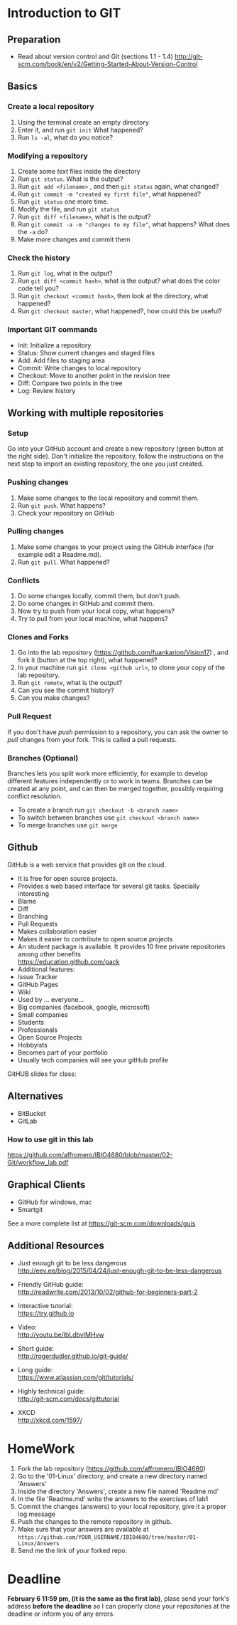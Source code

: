 # Introduction to GIT

## Preparation

- Read about version control and Git (sections 1.1 - 1.4) 
  http://git-scm.com/book/en/v2/Getting-Started-About-Version-Control 

## Basics

### Create a local repository

1. Using the terminal create an empty directory 
2. Enter it, and run  `git init` 
   What happened?
3. Run `ls -al`, what do you notice?

### Modifying a repository

1. Create some *text* files inside the directory
2. Run `git status`. What is the output?
3. Run `git add <filename>` , and then `git status` again, what changed?
4. Run `git commit -m "created my first file"`, what happened?
5. Run `git status` one more time.
6. Modify the file, and run `git status`
7. Run `git diff <filename>`, what is the output?
8. Run `git commit -a -m "changes to my file"`, what happens? What does the `-a` do?
9. Make more changes and commit them

### Check the history

1. Run `git log`, what is the output?
2. Run `git diff <commit hash>`, what is the output? what does the color code tell you?
3. Run `git checkout <commit hash>`, then look at the directory, what happened?
4. Run `git checkout master`, what happened?, how could this be useful?


### Important GIT commands

- Init: Initialize a repository
- Status: Show current changes and staged files
- Add: Add files to staging area
- Commit: Write changes to local repository
- Checkout: Move to another point in the revision tree
- Diff: Compare two points in the tree
- Log: Review history


## Working with multiple repositories

### Setup

Go into your GitHub account and create a new repository (green button at the right side). Don't initialize the repository, follow the instructions on the next step to import an existing repository, the one you just created.

### Pushing changes

1. Make some changes to the local repository and commit them.
2. Run `git push`. What happens?
3. Check your repository on GitHub

### Pulling changes

1. Make some changes to your project using the GitHub interface (for example edit a Readme.md).
2. Run `git pull`. What happened?

### Conflicts

1. Do some changes locally, commit them, but don't push.
2. Do some changes in GitHub and commit them.
3. Now try to push from your local copy, what happens?
4. Try to pull from your local machine, what happens?

### Clones and Forks

1. Go into the lab repository (https://github.com/fuankarion/Vision17) , and fork it (button at the top right), what happened?
2. In your machine run `git clone <github url>`, to clone your copy of the lab repository.
3. Run `git remote`, what is the output?
4. Can you see the commit history?
5. Can you make changes?

### Pull Request

If you don't have *push* permission to a repository, you can ask the owner to *pull* changes from your fork. This is called a pull requests. 

### Branches (Optional)

Branches lets you split work more efficiently, for example to develop different features independently or to work in teams. Branches can be created at any point, and can then be merged together, possibly requiring conflict resolution. 

- To create a branch run `git checkout -b <branch name>`
- To switch between branches use `git checkout <branch name>`
- To merge branches use `git merge`

## Github

GitHub is a web service that provides git on the cloud.

- It is free for open source projects.
- Provides a web based interface for several git tasks. Specially interesting
 - Blame
 - Diff
 - Branching
 - Pull Requests
- Makes collaboration easier
- Makes it easier to contribute to open source projects
- An student package is available. It provides 10 free private repositories among other benefits   
  https://education.github.com/pack
 - Additional features:
 - Issue Tracker
 - GitHub Pages
 - Wiki
- Used by ... everyone...
 - Big companies (facebook, google, microsoft)
 - Small companies
 - Students
 - Professionals
 - Open Source Projects
 - Hobbyists
- Becomes part of your portfolio
- Usually tech companies will see your gitHub profile

GitHUB slides for class:


## Alternatives

- BitBucket
- GitLab

### How to use git in this lab
https://github.com/affromero/IBIO4680/blob/master/02-Git/workflow_lab.pdf

## Graphical Clients

- GitHub for windows, mac
- Smartgit

See a more complete list at https://git-scm.com/downloads/guis


## Additional Resources

- Just enough git to be less dangerous  
  http://eev.ee/blog/2015/04/24/just-enough-git-to-be-less-dangerous

- Friendly GitHub guide:  
  http://readwrite.com/2013/10/02/github-for-beginners-part-2
  
- Interactive tutorial:  
  https://try.github.io

- Video:  
  http://youtu.be/lbLdbvIMHvw

- Short guide:  
  http://rogerdudler.github.io/git-guide/

- Long guide:  
  https://www.atlassian.com/git/tutorials/
  
- Highly technical guide:  
  http://git-scm.com/docs/gittutorial
  
- XKCD  
  http://xkcd.com/1597/

# HomeWork

1. Fork the lab repository (https://github.com/affromero/IBIO4680)
2. Go to the '01-Linux' directory, and create a new directory named 'Answers'
3. Inside the directory 'Answers', create a new file named 'Readme.md'
4. In the file 'Readme.md' write the answers to the exercises of lab1
5. Commit the changes (answers) to your local repository, give it a proper log message
6. Push the changes to the remote repository in github.
7. Make sure that your answers are available at 
   `https://github.com/YOUR_USERNAME/IBIO4680/tree/master/01-Linux/Answers`
8. Send me the link of your forked repo. 

# Deadline 
**February 6 11:59 pm, (it is the same as the first lab)**, plase send your fork's address **before the deadline** so I can properly clone your repositories at the deadline or inform you of any errors.

   



